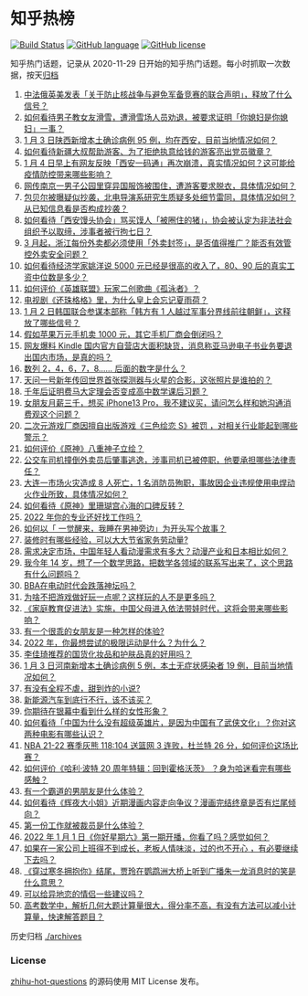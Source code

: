 # 知乎热榜
[![Build Status](https://github.com/ToWeLong/zhihu-hot-questions/workflows/CI/badge.svg)](https://github.com/ToWeLong/zhihu-hot-questions/actions)
[![GitHub language](https://img.shields.io/badge/language-golang-orange.svg)](https://golang.org/)
[![GitHub license](https://img.shields.io/github/license/ToWeLong/zhihu-hot-questions)](https://github.com/ToWeLong/zhihu-hot-questions/blob/main/LICENSE)

知乎热门话题，记录从 2020-11-29 日开始的知乎热门话题。每小时抓取一次数据，按天[归档](./archives)

<!-- BEGIN -->

1. [中法俄英美发表「关于防止核战争与避免军备竞赛的联合声明」，释放了什么信号？](https://www.zhihu.com/question/509711049)
1. [如何看待男子教女友滑雪，遭滑雪场人员劝退，被要求证明「你媳妇是你媳妇」一事？](https://www.zhihu.com/question/509397366)
1. [1 月 3 日陕西新增本土确诊病例 95 例，均在西安，目前当地情况如何？](https://www.zhihu.com/question/509749761)
1. [如何看待新疆大叔帮助游客、为了拒绝执意给钱的游客亮出党员徽章？](https://www.zhihu.com/question/509572598)
1. [1 月 4 日早上有网友反映「西安一码通」再次崩溃，真实情况如何？这可能给疫情防控带来哪些影响？](https://www.zhihu.com/question/509757882)
1. [网传南京一男子公园里穿异国服饰被围住，遭游客要求脱衣，具体情况如何？](https://www.zhihu.com/question/509779528)
1. [包贝尔被曝疑似抄袭，北电导演系研究生质疑多处细节雷同，具体情况如何？从已知信息看是否构成抄袭？](https://www.zhihu.com/question/509660484)
1. [如何看待「西安馒头协会」骂买馍人「被圈住的猪」，协会被认定为非法社会组织予以取缔，涉事者被行拘七日？](https://www.zhihu.com/question/509695712)
1. [3 月起，浙江每份外卖都必须使用「外卖封签」，是否值得推广？能否有效管控外卖安全问题？](https://www.zhihu.com/question/508963767)
1. [如何看待经济学家姚洋说 5000 元已经是很高的收入了，80、90 后的真实工资中位数是多少？](https://www.zhihu.com/question/509352665)
1. [如何评价《英雄联盟》玩家二创歌曲《孤泳者》？](https://www.zhihu.com/question/509561750)
1. [电视剧《还珠格格》里，为什么皇上会忘记夏雨荷？](https://www.zhihu.com/question/51920236)
1. [1 月 2 日韩国联合参谋本部称「韩方有 1 人越过军事分界线前往朝鲜」，这释放了哪些信号？](https://www.zhihu.com/question/509505992)
1. [假如苹果万元手机卖 1000 元，其它手机厂商会倒闭吗？](https://www.zhihu.com/question/509104977)
1. [网友爆料 Kindle 国内官方自营店大面积缺货，消息称亚马逊电子书业务要退出国内市场，是真的吗？](https://www.zhihu.com/question/509750467)
1. [数列 2，4，6，7，8…… 后面的数字是什么？](https://www.zhihu.com/question/509018326)
1. [天问一号新年传回世界首张探测器与火星的合影，这张照片是谁拍的？](https://www.zhihu.com/question/509392150)
1. [千年后证明费马大定理会否变成高中数学课后习题？](https://www.zhihu.com/question/329176530)
1. [女朋友月薪三千，想买 iPhone13 Pro，我不建议买，请问怎么样和她沟通消费观这个问题？](https://www.zhihu.com/question/509052294)
1. [二次元游戏厂商因擅自出版游戏《三色绘恋 S》被罚 ，对相关行业能起到哪些警示？](https://www.zhihu.com/question/509333213)
1. [如何评价《原神》八重神子立绘？](https://www.zhihu.com/question/509373512)
1. [公交车司机撞倒外卖员后肇事逃逸，涉事司机已被停职，他要承担哪些法律责任？](https://www.zhihu.com/question/509665259)
1. [大连一市场火灾造成 8 人死亡，1 名消防员殉职，事故因企业违规使用电焊动火作业所致，具体情况如何？](https://www.zhihu.com/question/509519207)
1. [如何看待《原神》里珊瑚宫心海的口碑反转？](https://www.zhihu.com/question/493317029)
1. [2022 年你的专业还好找工作吗？](https://www.zhihu.com/question/503473039)
1. [如何以「 一觉醒来，我睡在男神旁边」为开头写个故事？](https://www.zhihu.com/question/508592173)
1. [装修时有哪些经验，可以大大节省家务劳动量?](https://www.zhihu.com/question/506188422)
1. [需求决定市场，中国年轻人看动漫需求有多大？动漫产业和日本相比如何？](https://www.zhihu.com/question/509591976)
1. [我今年 14 岁，想了一个数学思路，把数学各领域的联系写出来了，这个思路有什么问题吗？](https://www.zhihu.com/question/508303175)
1. [BBA在电动时代会跌落神坛吗？](https://www.zhihu.com/question/508874191)
1. [为啥不把游戏做好玩一点呢？这样玩的人不是更多吗？](https://www.zhihu.com/question/508916414)
1. [《家庭教育促进法》实施，中国父母进入依法带娃时代，这将会带来哪些影响？](https://www.zhihu.com/question/509634014)
1. [有一个很乖的女朋友是一种怎样的体验?](https://www.zhihu.com/question/307307359)
1. [2022 年，你最想尝试的极限运动是什么？为什么？](https://www.zhihu.com/question/503468407)
1. [李佳琦推荐的国货化妆品和护肤品真的好用吗？](https://www.zhihu.com/question/378011673)
1. [1 月 3 日河南新增本土确诊病例 5 例，本土无症状感染者 19 例，目前当地情况如何？](https://www.zhihu.com/question/509746123)
1. [有没有全程不虐，甜到炸的小说?](https://www.zhihu.com/question/421551881)
1. [新能源汽车到底行不行，该不该买？](https://www.zhihu.com/question/509625829)
1. [你期待在银幕中看到什么样的女性形象？](https://www.zhihu.com/question/448212423)
1. [如何看待「中国为什么没有超级英雄片，是因为中国有了武侠文化」？你对这两种电影有哪些认识？](https://www.zhihu.com/question/508705101)
1. [NBA 21-22 赛季灰熊 118:104 送篮网 3 连败，杜兰特 26 分，如何评价这场比赛？](https://www.zhihu.com/question/509760433)
1. [如何评价《哈利·波特 20 周年特辑：回到霍格沃茨》 ？身为哈迷看完有哪些感触？](https://www.zhihu.com/question/500049393)
1. [有一个霸道的男朋友是什么体验？](https://www.zhihu.com/question/40284211)
1. [如何看待《辉夜大小姐》近期漫画内容走向争议？漫画完结终章是否有烂尾倾向？](https://www.zhihu.com/question/500673454)
1. [第一份工作就被裁员是什么体验？](https://www.zhihu.com/question/503950201)
1. [2022 年 1 月 1 日《你好星期六》第一期开播，你看了吗？感觉如何？](https://www.zhihu.com/question/509453423)
1. [如果在一家公司上班得不到成长，老板人情味淡，过的也不开心 ，有必要继续下去吗？](https://www.zhihu.com/question/502802526)
1. [《穿过寒冬拥抱你》结尾，贾玲在鹦鹉洲大桥上听到广播朱一龙消息时的笑是什么意思？](https://www.zhihu.com/question/509384798)
1. [可以给异地恋的情侣一些建议吗？](https://www.zhihu.com/question/465410040)
1. [高考数学中，解析几何大题计算量很大，得分率不高，有没有方法可以减小计算量，快速解答题目？](https://www.zhihu.com/question/507977871)

<!-- END -->

历史归档 [./archives](./archives)


### License
[zhihu-hot-questions](https://github.com/towelong/zhihu-hot-questions) 的源码使用 MIT License 发布。